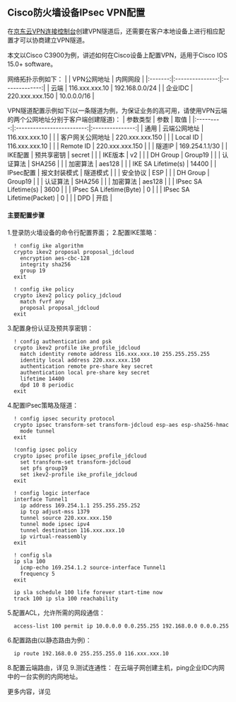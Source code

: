 ## Cisco防火墙设备IPsec VPN配置
在[京东云VPN连接控制台](https://cns-console.jdcloud.com/host/vpnConnection/list)创建VPN隧道后，还需要在客户本地设备上进行相应配置才可以协商建立VPN隧道。

本文以Cisco C3900为例，讲述如何在Cisco设备上配置VPN，适用于Cisco IOS 15.0+ software。

网络拓扑示例如下：
|         |   VPN公网地址   |    内网网段    |
|:-------:|:---------------:|:--------------:|
|  云端   | 116.xxx.xxx.10  | 192.168.0.0/24 |
| 企业IDC | 220.xxx.xxx.150 |  10.0.0.0/16   |

VPN隧道配置示例如下(以一条隧道为例，为保证业务的高可用，请使用VPN云端的两个公网地址分别于客户端创建隧道)：
| 参数类型  |           参数            |      取值       |
|:---------:|:-------------------------:|:---------------:|
|   通用    |       云端公网地址        | 116.xxx.xxx.10  |
|           |     客户网关公网地址      | 220.xxx.xxx.150 |
|           |         Local ID          | 116.xxx.xxx.10  |
|           |         Remote ID         | 220.xxx.xxx.150 |
|           |          隧道IP           | 169.254.1.1/30  |
|  IKE配置  |        预共享密钥         |     secret      |
|           |          IKE版本          |       v2        |
|           |         DH Group          |     Group19     |
|           |         认证算法          |     SHA256      |
|           |         加密算法          |     aes128      |
|           |    IKE SA Lifetime(s)     |      14400      |
| IPsec配置 |       报文封装模式        |    隧道模式     |
|           |         安全协议          |       ESP       |
|           |         DH Group          |     Group19     |
|           |         认证算法          |     SHA256      |
|           |         加密算法          |     aes128      |
|           |   IPsec SA Lifetime(s)    |      3600       |
|           |  IPsec SA Lifetime(Byte)  |        0        |
|           | IPsec SA Lifetime(Packet) |        0        |
|           |            DPD            |      开启       |

#### 主要配置步骤
1.登录防火墙设备的命令行配置界面；
2.配置IKE策略：
```
  ! config ike algorithm
  crypto ikev2 proposal proposal_jdcloud
    encryption aes-cbc-128
    integrity sha256
    group 19
  exit

  ! config ike policy
  crypto ikev2 policy policy_jdcloud
    match fvrf any
    proposal proposal_jdcloud
  exit
```
3.配置身份认证及预共享密钥：
```
  ! config authentication and psk
  crypto ikev2 profile ike_profile_jdcloud
    match identity remote address 116.xxx.xxx.10 255.255.255.255
    identity local address 220.xxx.xxx.150
    authentication remote pre-share key secret
    authentication local pre-share key secret
    lifetime 14400
    dpd 10 8 periodic
  exit
```
4.配置IPsec策略及隧道：
```
  ! config ipsec security protocol
  crypto ipsec transform-set transform-jdcloud esp-aes esp-sha256-hmac
    mode tunnel
  exit

  !config ipsec policy
  crypto ipsec profile ipsec_profile_jdcloud
    set transform-set transform-jdcloud
    set pfs group19
    set ikev2-profile ike_profile_jdcloud
  exit

  ! config logic interface
  interface Tunnel1
    ip address 169.254.1.1 255.255.255.252
    ip tcp adjust-mss 1379
    tunnel source 220.xxx.xxx.150
    tunnel mode ipsec ipv4
    tunnel destination 116.xxx.xxx.10
    ip virtual-reassembly
  exit

  ! config sla
  ip sla 100
    icmp-echo 169.254.1.2 source-interface Tunnel1
    frequency 5
  exit

  ip sla schedule 100 life forever start-time now
  track 100 ip sla 100 reachability
```
5.配置ACL，允许所需的网段通信：
```
  access-list 100 permit ip 10.0.0.0 0.0.255.255 192.168.0.0 0.0.0.255
```
6.配置路由(以静态路由为例)：
```
  ip route 192.168.0.0 255.255.255.0 116.xxx.xxx.10
```
8.配置云端路由，详见[]()
9.测试连通性：
在云端子网创建主机，ping企业IDC内网中的一台实例的内网地址。







更多内容，详见[]()
